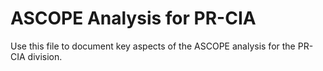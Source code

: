# ASCOPE Analysis for PR-CIA

Use this file to document key aspects of the ASCOPE analysis for the PR-CIA division.
